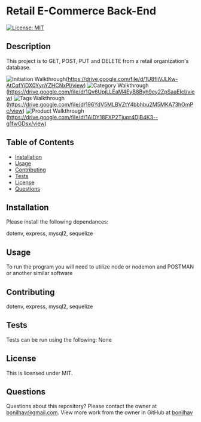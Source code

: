 # Retail E-Commerce Back-End

  [![License: MIT](https://img.shields.io/badge/License-MIT-yellow.svg)](https://opensource.org/licenses/MIT)
  
  ## Description
  This project is to GET, POST, PUT and DELETE from a retail organization's database. 

  ![Initiation Walkthrough](./assets/Initiation.gif)(https://drive.google.com/file/d/1U8fIjVJLKw-AtCqfYiDX0YynYZHCNxPl/view)
  ![Category Walkthrough](./assets/categoryRoutes.gif)(https://drive.google.com/file/d/1Qv6UpjLLEaM4EyB8Byh9ey2ZpSaaEIcI/view)
  ![Tags Walkthrough](./assets/tagRoutes.gif)(https://drive.google.com/file/d/196YdV5MLBVZtY4bbhbu2M5MKA73hOmPc/view)
  ![Product Walkthrough](./assets/productRoutes.gif)(https://drive.google.com/file/d/1AiDY18FXP2Tjupr4DjB4K3--g1fwGDsx/view)

  ## Table of Contents

  * [Installation](#installation)
  * [Usage](#usage)
  * [Contributing](#contributing)
  * [Tests](#tests)
  * [License](#license)
  * [Questions](#questions)

  ## Installation

  Please install the following dependances:

  dotenv, express, mysql2, sequelize

  ## Usage

  To run the program you will need to utilize node or nodemon and POSTMAN or another similar software

  ## Contributing

  dotenv, express, mysql2, sequelize

  ## Tests
  
  Tests can be run using the following:
  None

  ## License
  
  This is licensed under MIT.
  
  ## Questions

  Questions about this repository? Please contact the owner at [bonilhav@gmail.com](mailto:bonilhav@gmail.com). View more work from the owner in GitHub at [bonilhav](https://github.com/bonilhav)
